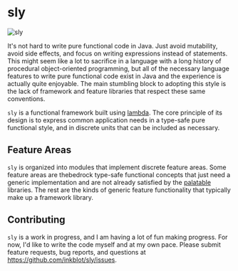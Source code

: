 sly
=
![sly](https://img.shields.io/maven-central/v/org.movealong/sly.svg)

It's not hard to write pure functional code in Java. Just avoid mutability,
avoid side effects, and focus on writing expressions instead of statements.
This might seem like a lot to sacrifice in a language with a long history of
procedural object-oriented programming, but all of the necessary language
features to write pure functional code exist in Java and the experience is
actually quite enjoyable. The main stumbling block to adopting this style is
the lack of framework and feature libraries that respect these same
conventions.

`sly` is a functional framework built using
[lambda](https://github.com/palatable/lambda). The core principle of its
design is to express common application needs in a type-safe pure functional
style, and in discrete units that can be included as necessary.

## Feature Areas

`sly` is organized into modules that implement discrete feature areas. Some
feature areas are thebedrock type-safe functional concepts that just need a
generic implementation and are not already satisfied by the
[palatable](https://github.com/palatable) libraries. The rest are the kinds
of generic feature functionality that typically make up a framework library.

## Contributing

`sly` is a work in progress, and I am having a lot of fun making progress. For
now, I'd like to write the code myself and at my own pace. Please submit
feature requests, bug reports, and questions at
https://github.com/inkblot/sly/issues.